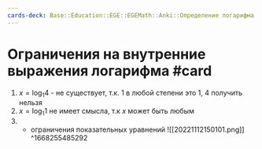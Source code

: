 ```yaml
---
cards-deck: Base::Education::EGE::EGEMath::Anki::Определение логарифма
---
```


# Ограничения на внутренние выражения логарифма #card 
1. $x = \log_1 4$ - не существует, т.к. 1 в любой степени это 1, 4 получить нельзя
2. $x = \log_1 1$ не имеет смысла, т.к $x$ может быть любым
3. + ограничения показательных уравнений
![[20221112150101.png]]
^1668255485292




